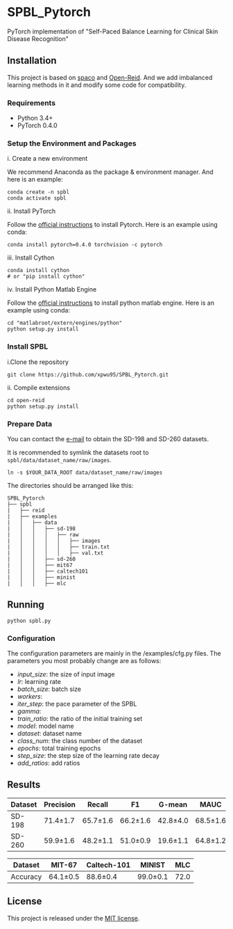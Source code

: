 # SPBL_Pytorch
PyTorch implementation of "Self-Paced Balance Learning for Clinical Skin Disease Recognition"

## Installation
This project is based on [spaco](https://github.com/Flowerfan/open-reid) and [Open-Reid](https://github.com/Cysu/open-reid.git). And we add imbalanced learning methods in it and modify some code for compatibility.

### Requirements
- Python 3.4+
- PyTorch 0.4.0

### Setup the Environment and Packages
i. Create a new environment

We recommend Anaconda as the package & environment manager. And here is an example:
```shell
conda create -n spbl
conda activate spbl
```

ii. Install PyTorch

Follow the [official instructions](https://pytorch.org/) to install Pytorch. Here is an example using conda:
```shell
conda install pytorch=0.4.0 torchvision -c pytorch
```

iii. Install Cython

```shell
conda install cython 
# or "pip install cython"
```

iv. Install Python Matlab Engine

Follow the [official instructions](https://www.mathworks.com/help/matlab/matlab-engine-for-python.html) to install python matlab engine. Here is an example using conda:
```shell
cd "matlabroot/extern/engines/python"
python setup.py install
```

### Install SPBL
i.Clone the repository
```shell
git clone https://github.com/xpwu95/SPBL_Pytorch.git
```
ii. Compile extensions
```shell
cd open-reid
python setup.py install
```

### Prepare Data

You can contact the [e-mail](liujiaxuan@mail.nankai.edu.cn) to obtain the SD-198 and SD-260 datasets.

It is recommended to symlink the datasets root to `spbl/data/dataset_name/raw/images`.
```
ln -s $YOUR_DATA_ROOT data/dataset_name/raw/images
```
The directories should be arranged like this:
```
SPBL_Pytorch
├──	spbl
|	├── reid
|	├── examples
|	│   ├── data
|	│   │   ├── sd-198
|	│   │   │   ├── raw
|	│   │   │   │   ├── images
|	│   │   │   │   ├── train.txt
|	│   │   │   │   ├── val.txt
|	│   │   ├── sd-260
|	│   │   ├── mit67
|	│   │   ├── caltech101
|	│   │   ├── minist
|	│   │   ├── mlc
```


## Running
```shell
python spbl.py
```

### Configuration
The configuration parameters are mainly in the /examples/cfg.py files. The parameters you most probably change are as follows:

- *input_size*: the size of input image
- *lr*: learning rate
- *batch_size*: batch size
- *workers*: 
- *iter_step*: the pace parameter of the SPBL
- *gamma*: 
- *train_ratio*: the ratio of the initial training set
- *model*: model name
- *dataset*: dataset name
- *class_num*: the class number of the dataset
- *epochs*: total training epochs
- *step_size*: the step size of the learning rate decay
- *add_ratios*: add ratios

## Results

Dataset | Precision | Recall | F1 | G-mean | MAUC | Accuracy
-- | -- | -- | -- | -- | -- | --
SD-198 | 71.4±1.7 | 65.7±1.6 | 66.2±1.6 | 42.8±4.0 | 68.5±1.6 | 67.8±1.8
SD-260 | 59.9±1.6 | 48.2±1.1 | 51.0±0.9 | 19.6±1.1 | 64.8±1.2 | 65.1±0.8

Dataset | MIT-67 | Caltech-101 | MINIST | MLC 
-- | -- | -- | -- | --
Accuracy | 64.1±0.5 | 88.6±0.4 | 99.0±0.1 | 72.0

## License
This project is released under the [MIT license](https://github.com/libuyu/GHM_Detection/blob/master/LICENSE).


